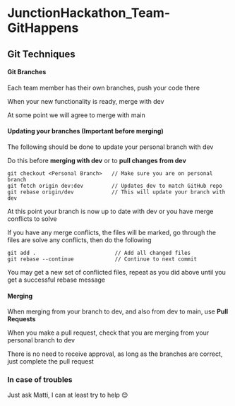 # JunctionHackathon_Team-GitHappens

## Git Techniques
#### Git Branches
Each team member has their own branches, push your code there

When your new functionality is ready, merge with dev

At some point we will agree to merge with main

#### Updating your branches (Important before merging)

The following should be done to update your personal branch with dev

Do this before **merging with dev** or to **pull changes from dev**
```
git checkout <Personal Branch>   // Make sure you are on personal branch
git fetch origin dev:dev         // Updates dev to match GitHub repo
git rebase origin/dev            // This will update your branch with dev
```
At this point your branch is now up to date with dev or you have merge conflicts to solve

If you have any merge conflicts, the files will be marked, go through the files are solve any conflicts, then do the following
```
git add .                         // Add all changed files
git rebase --continue             // Continue to next commit
```
You may get a new set of conflicted files, repeat as you did above until you get a successful rebase message

#### Merging
When merging from your branch to dev, and also from dev to main, use **Pull Requests**

When you make a pull request, check that you are merging from your personal branch to dev

There is no need to receive approval, as long as the branches are correct, just complete the pull request

### In case of troubles
Just ask Matti, I can at least try to help 😊
